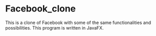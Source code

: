 # Facebook_clone
This is a clone of Facebook with some of the same functionalities and possibilities. This program is written in JavaFX.
